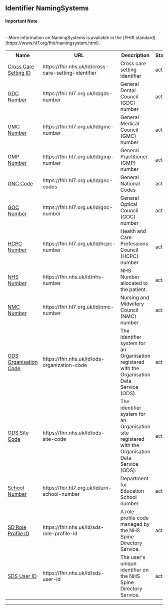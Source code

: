 ## Identifier NamingSystems
<div markdown="span" class="alert alert-warning" role="alert"><i class="fa fa-info-circle"></i><h4 id="I1">Important Note</h4></br>
- More information on NamingSystems is available in the [FHIR standard](https://www.hl7.org/fhir/namingsystem.html).

</div>

<table class="assets">
<tr>
<th width="20%">Name</th>
<th width="35%">URL</th>
<th width="35%">Description</th>
<th width="5%">Status</th>
<th width="5%">Kind</th>


<tr>
<td><a href="https://simplifier.net/guide/UKNamingSystems/Home/Identifiersystems/IndexofIdentifierNamingsystems#CrossCareSettingID-duplicate-2">Cross Care Setting ID</a></td>
<td>https://fhir.nhs.uk/Id/cross-care-setting-identifier</td>
<td>Cross care setting identifier</td>
<td>active</td>
<td>identifier</td>
</tr>


<tr>
<td><a href="https://simplifier.net/guide/UKNamingSystems/Home/Identifiersystems/IndexofIdentifierNamingsystems#GDCNumber">GDC Number</a></td>
<td>https://fhir.hl7.org.uk/Id/gdc-number</td>
<td>General Dental Council (GDC) number</td>
<td>active</td>
<td>identifier</td>
</tr>


<tr>
<td><a href="https://simplifier.net/guide/UKNamingSystems/Home/Identifiersystems/IndexofIdentifierNamingsystems#GMCNumber-duplicate-2">GMC Number</a></td>
<td>https://fhir.hl7.org.uk/Id/gmc-number</td>
<td>General Medical Council (GMC) number</td>
<td>active</td>
<td>identifier</td>
</tr>


<tr>
<td><a href="https://simplifier.net/guide/UKNamingSystems/Home/Identifiersystems/IndexofIdentifierNamingsystems#GMPNumber-duplicate-2">GMP Number</a></td>
<td>https://fhir.hl7.org.uk/Id/gmp-number</td>
<td>General Practitioner (GMP) number</td>
<td>active</td>
<td>identifier</td>
</tr>	

<tr>
<td><a href="https://simplifier.net/guide/UKNamingSystems/Home/Identifiersystems/IndexofIdentifierNamingsystems#GNCCode-duplicate-2">GNC Code</a></td>
<td>https://fhir.hl7.org.uk/Id/gnc-codes</td>
<td>General National Codes</td>
<td>active</td>
<td>identifier</td>
</tr>	

<tr>
<td><a href="https://simplifier.net/guide/UKNamingSystems/Home/Identifiersystems/IndexofIdentifierNamingsystems#GOCNumber">GOC Number</a></td>
<td>https://fhir.hl7.org.uk/Id/goc-number</td>
<td>General Optical Council (GOC) number</td>
<td>active</td>
<td>identifier</td>
</tr>

<tr>
<td><a href="https://simplifier.net/guide/UKNamingSystems/Home/Identifiersystems/IndexofIdentifierNamingsystems#HCPCNumber">HCPC Number</a></td>
<td>https://fhir.hl7.org.uk/Id/hcpc-number</td>
<td>Health and Care Professions Council (HCPC) number</td>
<td>active</td>
<td>identifier</td>
</tr>	


</tr>
<tr>
<td><a href="https://simplifier.net/guide/UKNamingSystems/Home/Identifiersystems/IndexofIdentifierNamingsystems#NHSNumber-duplicate-2">NHS Number</a></td>
<td>https://fhir.nhs.uk/Id/nhs-number</td>
<td>NHS Number allocated to the patient.</td>
<td>active</td>
<td>identifier</td>
</tr>

<tr>
<td><a href="https://simplifier.net/guide/UKNamingSystems/Home/Identifiersystems/IndexofIdentifierNamingsystems#NMCNumber">NMC Number</a></td>
<td>https://fhir.hl7.org.uk/Id/nmc-number</td>
<td>Nursing and Midwifery Council (NMC) number</td>
<td>active</td>
<td>identifier</td>
</tr>

<tr>
<td><a href="https://simplifier.net/guide/UKNamingSystems/Home/Identifiersystems/IndexofIdentifierNamingsystems#ODSOrganisationCode">ODS Organisation Code</a></td>
<td>https://fhir.nhs.uk/Id/ods-organization-code</td>
<td>The identifier system for an Organisation registered with the Organisation Data Service (ODS).</td>
<td>active</td>
<td>identifier</td>
</tr>

<tr>
<td><a href="https://simplifier.net/guide/UKNamingSystems/Home/Identifiersystems/IndexofIdentifierNamingsystems#ODSSiteCode-duplicate-2">ODS Site Code</a></td>
<td>https://fhir.nhs.uk/Id/ods-site-code</td>
<td>The identifier system for an Organisation site registered with the Organisation Data Service (ODS).</td>
<td>active</td>
<td>identifier</td>
</tr>

<tr>
<td><a href="https://simplifier.net/guide/UKNamingSystems/Home/Identifiersystems/IndexofIdentifierNamingsystems#SchoolNumber-duplicate-2">School Number</a></td>
<td>https://fhir.hl7.org.uk/Id/urn-school-number</td>
<td>Department for Education School number</td>
<td>active</td>
<td>identifier</td>
</tr>	

<tr>
<td><a href="https://simplifier.net/guide/UKNamingSystems/Home/Identifiersystems/IndexofIdentifierNamingsystems#SDRoleProfileID">SD Role Profile ID</a></td>
<td>https://fhir.nhs.uk/Id/sds-role-profile-id</td>
<td>A role profile code managed by the NHS Spine Directory Service.</td>
<td>active</td>
<td>identifier</td>
</tr>

<tr>
<td><a href="https://simplifier.net/guide/UKNamingSystems/Home/Identifiersystems/IndexofIdentifierNamingsystems#SDSUserID-duplicate-2">SDS User ID</a></td>
<td>https://fhir.nhs.uk/Id/sds-user-id</td>
<td>The user's unique identifier on the NHS Spine Directory Service.</td>
<td>active</td>
<td>identifier</td>
</tr>


</table>


---


